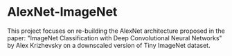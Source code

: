 # AlexNet-ImageNet
This project focuses on re-building the AlexNet architecture proposed in the paper: "ImageNet Classification with Deep Convolutional Neural Networks" by Alex Krizhevsky on a downscaled version of Tiny ImageNet dataset.
